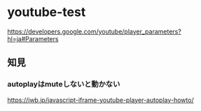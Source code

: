 # youtube-test

https://developers.google.com/youtube/player_parameters?hl=ja#Parameters

## 知見

### autoplayはmuteしないと動かない
https://iwb.jp/javascript-iframe-youtube-player-autoplay-howto/
